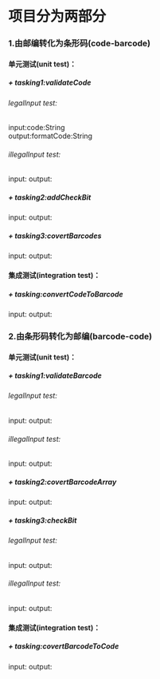 # 项目分为两部分
### 1.由邮编转化为条形码(code-barcode)

#### 单元测试(unit test)：
##### + tasking1:validateCode
###### legalInput test:
input:code:String <br>
output:formatCode:String
###### illegalInput test:
input:
output:
##### + tasking2:addCheckBit
input:
output:
##### + tasking3:covertBarcodes
input:
output:

#### 集成测试(integration test)：
##### + tasking:convertCodeToBarcode
input:
output:

### 2.由条形码转化为邮编(barcode-code)

#### 单元测试(unit test)：

##### + tasking1:validateBarcode
###### legalInput test:
input:
output:
###### illegalInput test:
input:
output:
##### + tasking2:covertBarcodeArray
input:
output:
##### + tasking3:checkBit
###### legalInput test:
input:
output:
###### illegalInput test:
input:
output:

#### 集成测试(integration test)：
##### + tasking:covertBarcodeToCode
input:
output:



